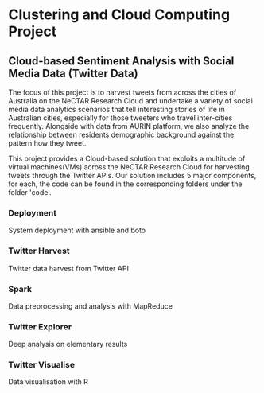 
# Clustering and Cloud Computing Project
## Cloud-based Sentiment Analysis with Social Media Data (Twitter Data)

The focus of this project is to harvest tweets from across the cities of Australia on the NeCTAR Research Cloud and undertake a variety of social media data analytics scenarios that tell interesting stories of life in Australian cities, especially for those tweeters who travel inter-cities frequently. Alongside with data from AURIN platform, we also analyze the relationship between residents demographic background against the pattern how they tweet.

This project provides a Cloud-based solution that exploits a multitude of virtual machines(VMs) across the NeCTAR Research Cloud for harvesting tweets through the Twitter APIs. Our solution includes 5 major components, for each, the code can be found in the corresponding folders under the folder 'code'.

### Deployment
System deployment with ansible and boto

### Twitter Harvest
Twitter data harvest from Twitter API

### Spark
Data preprocessing and analysis with MapReduce

### Twitter Explorer
Deep analysis on elementary results

### Twitter Visualise
Data visualisation with R
